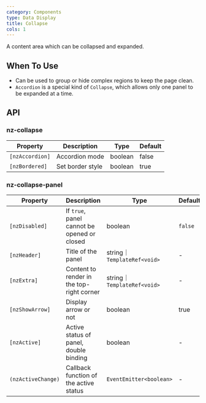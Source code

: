 ```yaml
---
category: Components
type: Data Display
title: Collapse
cols: 1
---
```


A content area which can be collapsed and expanded.

## When To Use

- Can be used to group or hide complex regions to keep the page clean.
- `Accordion` is a special kind of `Collapse`, which allows only one panel to be expanded at a time.

## API

### nz-collapse

| Property | Description | Type | Default |
| -------- | ----------- | ---- | ------- |
| `[nzAccordion]` | Accordion mode | boolean | false|
| `[nzBordered]` | Set border style | boolean | true |

### nz-collapse-panel

| Property | Description | Type | Default |
| -------- | ----------- | ---- | ------- |
| `[nzDisabled]` | If `true`, panel cannot be opened or closed | boolean | `false` |
| `[nzHeader]` | Title of the panel | string｜ `TemplateRef<void>` | - |
| `[nzExtra]` | Content to render in the top-right corner | string｜ `TemplateRef<void>` | - |
| `[nzShowArrow]` | Display arrow or not | boolean | true |
| `[nzActive]` | Active status of panel, double binding | boolean | - |
| `(nzActiveChange)` | Callback function of the active status | `EventEmitter<boolean>` | - |
